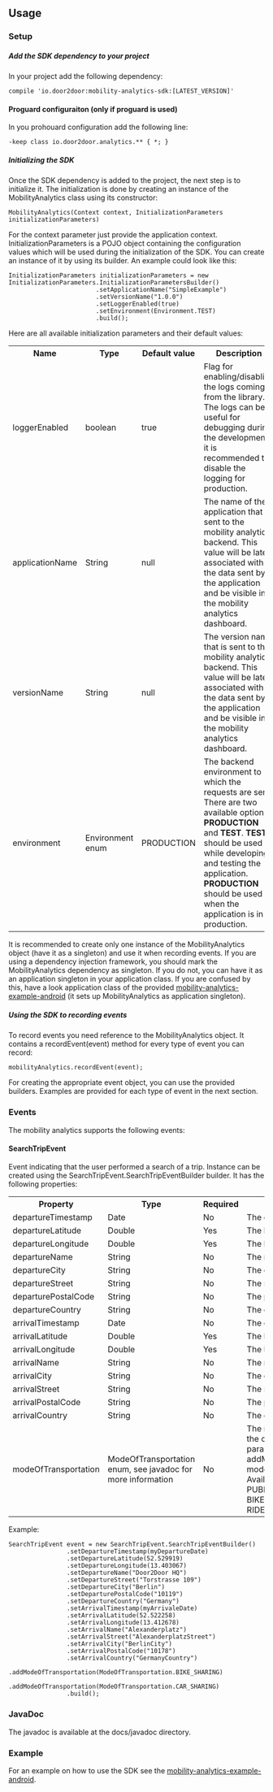 ## Usage
### Setup
##### Add the SDK dependency to your project
In your project add the following dependency:

    compile 'io.door2door:mobility-analytics-sdk:[LATEST_VERSION]'
    
    
#### Proguard configuraiton (only if proguard is used)
In you prohouard configuration add the following line:

    -keep class io.door2door.analytics.** { *; }

##### Initializing the SDK 
Once the SDK dependency is added to the project, the next step is to initialize it. The initialization is done by creating an instance of the MobilityAnalytics class using its constructor:

    MobilityAnalytics(Context context, InitializationParameters initializationParameters)

For the context parameter just provide the application context. InitializationParameters is a POJO object containing the configuration values which will be used during the initialization of the SDK. 
You can create an instance of it by using its builder. An example could look like this:

    InitializationParameters initializationParameters = new InitializationParameters.InitializationParametersBuilder()
                            .setApplicationName("SimpleExample")
                            .setVersionName("1.0.0")
                            .setLoggerEnabled(true)
                            .setEnvironment(Environment.TEST)
                            .build();
                           
                            
                            
Here are all available initialization parameters and their default values: 
<table border="0">
	<tr>
		<th>Name</th>
		<th>Type</th>
		<th>Default value</th>
		<th>Description</th>
	</tr>
	<tr>
		<td>loggerEnabled</td>
		<td>boolean</td>
		<td>true</td>
		<td>Flag for enabling/disabling the logs coming from the library. The logs can be useful for debugging during the development, it is recommended to disable the logging for production.</td>
	</tr>
	<tr>
		<td>applicationName</td>
		<td>String</td>
		<td>null</td>
		<td>The name of the application that is sent to the mobility analytics backend. This value will be later associated with the data sent by the application and be visible in the mobility analytics dashboard.</td>
	</tr>
	<tr>
		<td>versionName</td>
		<td>String</td>
		<td>null</td>
		<td>The version name that is sent to the mobility analytics backend. This value will be later associated with the data sent by the application and be visible in the mobility analytics dashboard.</td>
	</tr>
	<tr>
		<td>environment</td>
		<td>Environment enum</td>
		<td>PRODUCTION</td>
		<td>The backend environment to which the requests are sent. There are two available options <b>PRODUCTION</b> and <b>TEST</b>. <b>TEST</b> should be used while developing and testing the application. <b>PRODUCTION</b> should be used when the application is in production.</td>
	</tr>
</table>

It is recommended to create only one instance of the MobilityAnalytics object (have it as a singleton) and use it when recording events. If you are using a dependency injection framework, you should mark the MobilityAnalytics dependency as singleton. If you do not, you can have it as an application singleton in your application class. If you are confused by this, have a look application class of the provided [mobility-analytics-example-android](https://github.com/door2door-io/mobility-analytics-example-android) (it sets up MobilityAnalytics as application singleton). 

##### Using the SDK to recording events
To record events you need reference to the MobilityAnalytics object. It contains a recordEvent(event) method for every type of event you can record:

    mobilityAnalytics.recordEvent(event);
    
For creating the appropriate event object, you can use the provided builders. Examples are provided for each type of event in the next section.

### Events
The mobility analytics supports the following events:

#### SearchTripEvent

Event indicating that the user performed a search of a trip. Instance can be created using the SearchTripEvent.SearchTripEventBuilder builder. It has the following properties:

    

<table border="0">
	<tr>
		<th>Property</th>
		<th>Type</th>
		<th>Required</th>
		<th>Description</th>
	</tr>
	<tr>
		<td>departureTimestamp</td>
		<td>Date</td>
		<td>No</td>
		<td>The departure time.</td>
	</tr>
	<tr>
		<td>departureLatitude</td>
		<td>Double</td>
		<td>Yes</td>
		<td>The latitude of the departure location.</td>
	</tr>
	<tr>
		<td>departureLongitude</td>
		<td>Double</td>
		<td>Yes</td>
		<td>The longitude of the departure location.</td>
	</tr>
	<tr>
		<td>departureName</td>
		<td>String</td>
		<td>No</td>
		<td>The name of the departure place.</td>
	</tr>
	<tr>
		<td>departureCity</td>
		<td>String</td>
		<td>No</td>
		<td>The city in which the departure is located.</td>
	</tr>
	<tr>
		<td>departureStreet</td>
		<td>String</td>
		<td>No</td>
		<td>The street on which the departure is located.</td>
	</tr>
	<tr>
		<td>departurePostalCode</td>
		<td>String</td>
		<td>No</td>
		<td>The postal code in which the departure is located.</td>
	</tr>
	<tr>
		<td>departureCountry</td>
		<td>String</td>
		<td>No</td>
		<td>The country in which the departure is located.</td>
	</tr>
	<tr>
		<td>arrivalTimestamp</td>
		<td>Date</td>
		<td>No</td>
		<td>The expected time of the arrival.</td>
	<tr>
		<td>arrivalLatitude</td>
		<td>Double</td>
		<td>Yes</td>
		<td>The latitude of the arrival location.</td>
	</tr>
	<tr>
		<td>arrivalLongitude</td>
		<td>Double</td>
		<td>Yes</td>
		<td>The longitude of the arrival location.</td>
	</tr>
	<tr>
		<td>arrivalName</td>
		<td>String</td>
		<td>No</td>
		<td>The name of the arrival location.</td>
	</tr>
	<tr>
		<td>arrivalCity</td>
		<td>String</td>
		<td>No</td>
		<td>The city in which the arrival is located.</td>
	</tr>
	<tr>
		<td>arrivalStreet</td>
		<td>String</td>
		<td>No</td>
		<td>The street on which the arrival is located.</td>
	</tr>
	<tr>
		<td>arrivalPostalCode</td>
		<td>String</td>
		<td>No</td>
		<td>The postal code in which the arrival is located.</td>
	</tr>
	<tr>
		<td>arrivalCountry</td>
		<td>String</td>
		<td>No</td>
		<td>The country in which the arrival is located.</td>
	</tr>
	<tr>
		<td>modeOfTransportation</td>
		<td>ModeOfTransportation enum, see javadoc for more information</td>
		<td>No</td>
		<td>The mode of transport selected by the user for the current search. The event supports multiple parameters, each can be added using the addModeOfTransportation(ModeOfTransportation modeOfTransportation) method in the builder. Available modes of transportation: WALK, PUBLIC_TRANSPORT, CAR_SHARING, BIKE_SHARING, TAXI, PRIVATE_BIKE, RIDE_SHARING and OTHER.</td>
	</tr>
	<tr>
</table>

Example:

    SearchTripEvent event = new SearchTripEvent.SearchTripEventBuilder()
                    .setDepartureTimestamp(myDepartureDate)
                    .setDepartureLatitude(52.529919)
                    .setDepartureLongitude(13.403067)
                    .setDepartureName("Door2Door HQ")
                    .setDepartureStreet("Torstrasse 109")
                    .setDepartureCity("Berlin")
                    .setDeparturePostalCode("10119")
                    .setDepartureCountry("Germany")
                    .setArrivalTimestamp(myArrivaleDate)
                    .setArrivalLatitude(52.522258)
                    .setArrivalLongitude(13.412678)
                    .setArrivalName("Alexanderplatz")
                    .setArrivalStreet("AlexanderplatzStreet")
                    .setArrivalCity("BerlinCity")
                    .setArrivalPostalCode("10178")
                    .setArrivalCountry("GermanyCountry")
                    .addModeOfTransportation(ModeOfTransportation.BIKE_SHARING)
                    .addModeOfTransportation(ModeOfTransportation.CAR_SHARING)
                    .build();

### JavaDoc
The javadoc is available at the docs/javadoc directory.

### Example 
For an example on how to use the SDK see the [mobility-analytics-example-android](https://github.com/door2door-io/mobility-analytics-example-android).
